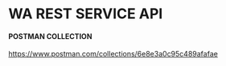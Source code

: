 # WA REST SERVICE API

#### POSTMAN COLLECTION

https://www.postman.com/collections/6e8e3a0c95c489afafae